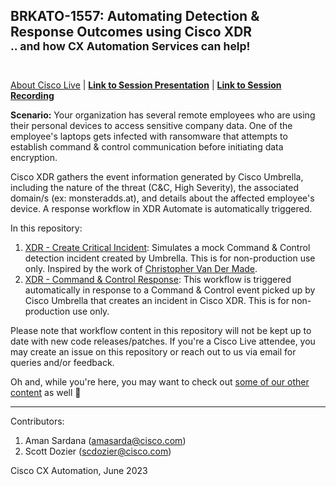 ## BRKATO-1557: Automating Detection & Response Outcomes using Cisco XDR <br><sub>.. and how CX Automation Services can help!</sub><div> <br> </div>

[About Cisco Live](https://www.ciscolive.com/global.html) | [**Link to Session Presentation**]() | [**Link to Session Recording**]() 

**Scenario:** Your organization has several remote employees who are using their personal devices to access sensitive company data. One of the employee's laptops gets infected with ransomware that attempts to establish command & control communication before initiating data encryption.

Cisco XDR gathers the event information generated by Cisco Umbrella, including the nature of the threat (C&C, High Severity), the associated domain/s (ex: monsteradds.at), and details about the affected employee's device. A response workflow in XDR Automate is automatically triggered. 

In this repository:
1. [XDR - Create Critical Incident](https://github.com/ciscomanagedservices/ciscolive-xdr-automate/tree/main/XDR-CreateCriticalIncident__definition_workflow_024XNSSKYEB9B7dKljmDwc4Nn6QKfos2ioh): Simulates a mock Command & Control detection incident created by Umbrella. This is for non-production use only. Inspired by the work of [Christopher Van Der Made](https://github.com/chrivand).
2. [XDR - Command & Control Response](https://github.com/ciscomanagedservices/ciscolive-xdr-automate/tree/main/XDR-CommandAndControlResponse__definition_workflow_025W2TC4F9AOH1RGNNrFqURl7VGcdKBKRZR): This workflow is triggered automatically in response to a Command & Control event picked up by Cisco Umbrella that creates an incident in Cisco XDR. This is for non-production use only.

Please note that workflow content in this repository will not be kept up to date with new code releases/patches. If you're a Cisco Live attendee, you may create an issue on this repository or reach out to us via email for queries and/or feedback.

Oh and, while you're here, you may want to check out [some of our other content](https://github.com/ciscomanagedservices) as well 🚀 

---

Contributors:

1. Aman Sardana (amasarda@cisco.com)
2. Scott Dozier (scdozier@cisco.com)

Cisco CX Automation, June 2023
